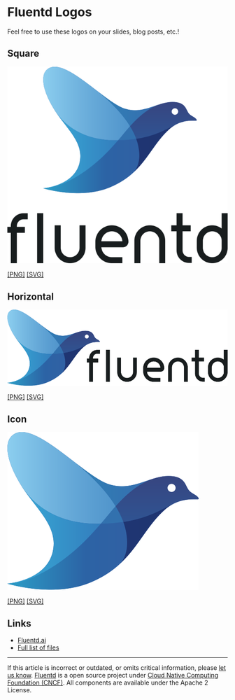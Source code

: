 # Fluentd Logos

Feel free to use these logos on your slides, blog posts, etc.!


## Square



[![](https://raw.githubusercontent.com/fluent/fluentd-docs/master/public/logo/Fluentd_square.png)](https://raw.githubusercontent.com/fluent/fluentd-docs/master/public/logo/Fluentd_square.png)




[\[PNG\]](https://raw.githubusercontent.com/fluent/fluentd-docs/master/public/logo/Fluentd_square.png)
[\[SVG\]](https://raw.githubusercontent.com/fluent/fluentd-docs/master/public/logo/Fluentd_square.svg)


## Horizontal

[![](https://raw.githubusercontent.com/fluent/fluentd-docs/master/public/logo/Fluentd_horizontal.png)](https://raw.githubusercontent.com/fluent/fluentd-docs/master/public/logo/Fluentd_horizontal.png)


[\[PNG\]](https://raw.githubusercontent.com/fluent/fluentd-docs/master/public/logo/Fluentd_horizontal.png)
[\[SVG\]](https://raw.githubusercontent.com/fluent/fluentd-docs/master/public/logo/Fluentd_horizontal.svg)


## Icon

[![](https://raw.githubusercontent.com/fluent/fluentd-docs/master/public/logo/Fluentd_icon.png)](https://raw.githubusercontent.com/fluent/fluentd-docs/master/public/logo/Fluentd_icon.png)



[\[PNG\]](https://raw.githubusercontent.com/fluent/fluentd-docs/master/public/logo/Fluentd_icon.png)
[\[SVG\]](https://raw.githubusercontent.com/fluent/fluentd-docs/master/public/logo/Fluentd_icon.svg)



## Links

-   [Fluentd.ai](https://raw.githubusercontent.com/fluent/fluentd-docs/master/public/logo/Fluentd.ai)
-   [Full list of
    files](https://github.com/fluent/fluentd-docs/tree/master/public/logo)


------------------------------------------------------------------------

If this article is incorrect or outdated, or omits critical information,
please [let us know](https://github.com/fluent/fluentd-docs/issues?state=open).
[Fluentd](http://www.fluentd.org/) is a open source project under [Cloud
Native Computing Foundation (CNCF)](https://cncf.io/). All components
are available under the Apache 2 License.
